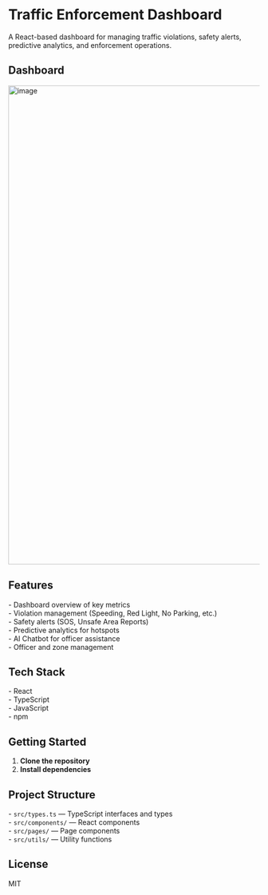# Traffic Enforcement Dashboard

A React-based dashboard for managing traffic violations, safety alerts, predictive analytics, and enforcement operations.

## Dashboard
<img width="1904" height="960" alt="image" src="https://github.com/user-attachments/assets/34f77079-eb8e-4c03-8259-bc05835a8d19" />

## Features

\- Dashboard overview of key metrics  
\- Violation management (Speeding, Red Light, No Parking, etc.)  
\- Safety alerts (SOS, Unsafe Area Reports)  
\- Predictive analytics for hotspots  
\- AI Chatbot for officer assistance  
\- Officer and zone management

## Tech Stack

\- React  
\- TypeScript  
\- JavaScript  
\- npm

## Getting Started

1. **Clone the repository**
2. **Install dependencies**

## Project Structure

\- `src/types.ts` — TypeScript interfaces and types  
\- `src/components/` — React components  
\- `src/pages/` — Page components  
\- `src/utils/` — Utility functions

## License

MIT

